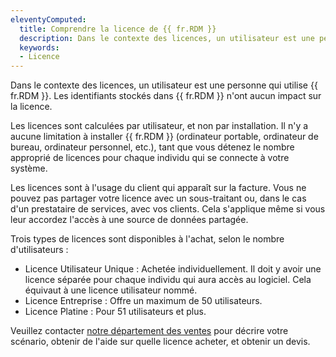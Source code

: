 ```yaml
---
eleventyComputed:
  title: Comprendre la licence de {{ fr.RDM }}
  description: Dans le contexte des licences, un utilisateur est une personne qui utilise {{ fr.RDM }}.
  keywords:
  - Licence
---
```

Dans le contexte des licences, un utilisateur est une personne qui utilise {{ fr.RDM }}. Les identifiants stockés dans {{ fr.RDM }} n'ont aucun impact sur la licence.

Les licences sont calculées par utilisateur, et non par installation. Il n'y a aucune limitation à installer {{ fr.RDM }} (ordinateur portable, ordinateur de bureau, ordinateur personnel, etc.), tant que vous détenez le nombre approprié de licences pour chaque individu qui se connecte à votre système.

Les licences sont à l'usage du client qui apparaît sur la facture. Vous ne pouvez pas partager votre licence avec un sous-traitant ou, dans le cas d'un prestataire de services, avec vos clients. Cela s'applique même si vous leur accordez l'accès à une source de données partagée.
 
Trois types de licences sont disponibles à l'achat, selon le nombre d'utilisateurs : 
* Licence Utilisateur Unique : Achetée individuellement. Il doit y avoir une licence séparée pour chaque individu qui aura accès au logiciel. Cela équivaut à une licence utilisateur nommé.
* Licence Entreprise : Offre un maximum de 50 utilisateurs.
* Licence Platine : Pour 51 utilisateurs et plus.

Veuillez contacter [notre département des ventes](mailto:sales@devolutions.net) pour décrire votre scénario, obtenir de l'aide sur quelle licence acheter, et obtenir un devis.
